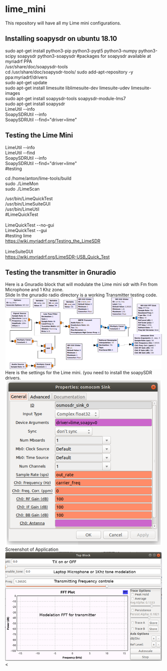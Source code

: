 # lime_mini
This repository will have all my Lime mini configurations.
## Installing soapysdr on ubuntu 18.10
sudo apt-get install python3-pip python3-pyqt5 python3-numpy python3-scipy soapysdr python3-soapysdr
#packages for soapysdr available at myriadrf PPA<br>
/usr/share/doc/soapysdr-tools<br>
cd /usr/share/doc/soapysdr-tools/
sudo add-apt-repository -y ppa:myriadrf/drivers<br>
sudo apt-get update<br>
sudo apt-get install limesuite liblimesuite-dev limesuite-udev limesuite-images<br>
sudo apt-get install soapysdr-tools soapysdr-module-lms7<br>
sudo apt-get install soapysdr<br>
LimeUtil --info<br>
SoapySDRUtil --info<br>
SoapySDRUtil --find="driver=lime"<br>

## Testing the Lime Mini
LimeUtil --info<br>
LimeUtil --find<br>
SoapySDRUtil --info<br>
SoapySDRUtil --find="driver=lime"<br>
#testing<br>

cd /home/anton/lime-tools/build<br>
sudo ./LimeMon<br>
sudo ./LimeScan<br>

/usr/bin/LimeQuickTest<br>
/usr/bin/LimeSuiteGUI<br>
/usr/bin/LimeUtil<br>
#LimeQuickTest<br>
<br>
LimeQuickTest --no-gui<br>
LimeQuickTest --gui<br>
#testing lime<br>
https://wiki.myriadrf.org/Testing_the_LimeSDR<br>
<br>
LimeSuiteGUI<br>
https://wiki.myriadrf.org/LimeSDR-USB_Quick_Test<br>
## Testing the transmitter in Gnuradio
Here is a Gnuradio block that will modulate the Lime mini sdr with Fm from Microphone and 1 Khz zone.<br>
Slide
In the gnuradio radio directory is a working Transmitter testing code.
![Lime_gnuradio_TX_1.png](gnuradio/Lime_gnuradio_TX_1.png?raw=true "Block diagram")<br>
Here is the settings for the Lime mini. (you need to install the soapySDR drivers.<br>
![Lime_gnuradio_TX_2.png ](gnuradio/Lime_gnuradio_TX_2.png?raw=true "Block diagram")<br>
Screenshot of Application<br>
![Lime_gnuradio_TX_3.png](gnuradio/Lime_gnuradio_TX_3.png?raw=true "Block diagram")<


